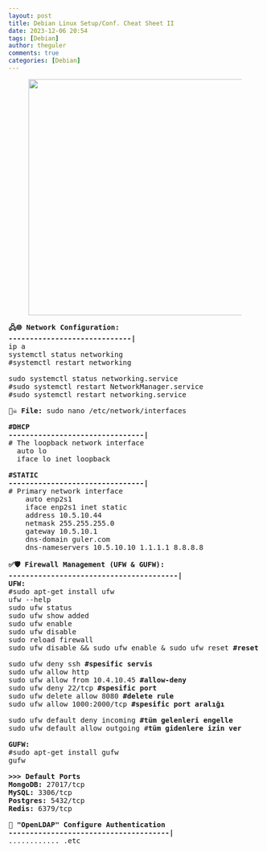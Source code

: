```yaml
---
layout: post
title: Debian Linux Setup/Conf. Cheat Sheet II
date: 2023-12-06 20:54
tags: [Debian]
author: theguler
comments: true
categories: [Debian]
---
```

<!-- wp:image {"lightbox":{"enabled":true},"id":10044,"width":"470px","height":"auto","sizeSlug":"large","linkDestination":"none"} -->
<figure class="wp-block-image size-large is-resized"><img src="https://farukguler.com/assets/post_images/debian_cheat_2.png?w=887" alt="" class="wp-image-10044" style="width:470px;height:auto" /></figure>
<!-- /wp:image -->

<!-- wp:preformatted -->
<pre class="wp-block-preformatted"><strong>🖧🌐 Network Configuration:</strong><br><strong>-----------------------------|</strong><br>ip a<br>systemctl status networking<br>#systemctl restart networking<br><br>sudo systemctl status networking.service<br>#sudo systemctl restart NetworkManager.service<br>#sudo systemctl restart networking.service<br><br><strong>🏴‍☠️ File:</strong> sudo nano /etc/network/interfaces<br><br><strong>#DHCP<br>--------------------------------|</strong><br># The loopback network interface<br>  auto lo<br>  iface lo inet loopback<br><br><strong>#STATIC<br>--------------------------------|</strong><br># Primary network interface<br>    auto enp2s1<br>    iface enp2s1 inet static<br>    address 10.5.10.44<br>    netmask 255.255.255.0<br>    gateway 10.5.10.1<br>    dns-domain guler.com<br>    dns-nameservers 10.5.10.10 1.1.1.1 8.8.8.8<br><br><strong>✅🛡️ Firewall Management (UFW &amp; GUFW):<br>----------------------------------------|</strong><br><strong>UFW:</strong><br>#sudo apt-get install ufw<br>ufw --help<br>sudo ufw status<br>sudo ufw show added<br>sudo ufw enable<br>sudo ufw disable<br>sudo reload firewall<br>sudo ufw disable &amp;&amp; sudo ufw enable &amp; sudo ufw reset <strong>#reset</strong><br><br>sudo ufw deny ssh <strong>#spesific servis</strong><br>sudo ufw allow http<br>sudo ufw allow from 10.4.10.45 <strong>#allow-deny</strong><br>sudo ufw deny 22/tcp <strong>#spesific port</strong><br>sudo ufw delete allow 8080 <strong>#delete rule</strong><br>sudo ufw allow 1000:2000/tcp <strong>#spesific port aralığı</strong><br><br>sudo ufw default deny incoming <strong>#tüm gelenleri engelle</strong><br>sudo ufw default allow outgoing #<strong>tüm gidenlere izin ver</strong><br><br><strong>GUFW:</strong><br>#sudo apt-get install gufw<br>gufw<br><br><strong>&gt;&gt;&gt; Default Ports</strong><br><strong>MongoDB:</strong> 27017/tcp<br><strong>MySQL:</strong> 3306/tcp<br><strong>Postgres:</strong> 5432/tcp<br><strong>Redis:</strong> 6379/tcp<br><br>🐛 <strong>"OpenLDAP"</strong> <strong>Configure Authentication<br>--------------------------------------|</strong><br>............ .etc</pre>
<!-- /wp:preformatted -->
